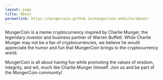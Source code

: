 ```yaml
---
layout: page
title: About
permanlink: https://mungercoin.github.io/mungercoin-website/about/
---
```


MungerCoin is a meme cryptocurrency inspired by Charlie Munger, the legendary investor and business partner of Warren Buffett. While Charlie Munger may not be a fan of cryptocurrencies, we believe he would appreciate the humor and fun that MungerCoin brings to the cryptocurrency world.

MungerCoin is all about having fun while promoting the values of wisdom, integrity, and wit, much like Charlie Munger himself. Join us and be part of the MungerCoin community!
